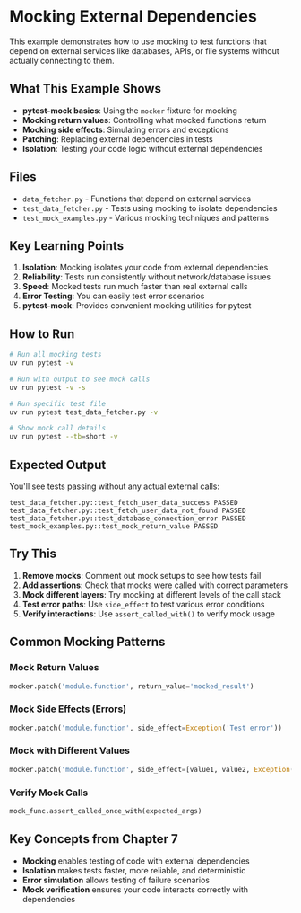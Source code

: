 # Mocking External Dependencies

This example demonstrates how to use mocking to test functions that depend on external services like databases, APIs, or file systems without actually connecting to them.

## What This Example Shows

- **pytest-mock basics**: Using the `mocker` fixture for mocking
- **Mocking return values**: Controlling what mocked functions return
- **Mocking side effects**: Simulating errors and exceptions
- **Patching**: Replacing external dependencies in tests
- **Isolation**: Testing your code logic without external dependencies

## Files

- `data_fetcher.py` - Functions that depend on external services
- `test_data_fetcher.py` - Tests using mocking to isolate dependencies
- `test_mock_examples.py` - Various mocking techniques and patterns

## Key Learning Points

1. **Isolation**: Mocking isolates your code from external dependencies
2. **Reliability**: Tests run consistently without network/database issues
3. **Speed**: Mocked tests run much faster than real external calls
4. **Error Testing**: You can easily test error scenarios
5. **pytest-mock**: Provides convenient mocking utilities for pytest

## How to Run

```bash
# Run all mocking tests
uv run pytest -v

# Run with output to see mock calls
uv run pytest -v -s

# Run specific test file
uv run pytest test_data_fetcher.py -v

# Show mock call details
uv run pytest --tb=short -v
```

## Expected Output

You'll see tests passing without any actual external calls:

```
test_data_fetcher.py::test_fetch_user_data_success PASSED
test_data_fetcher.py::test_fetch_user_data_not_found PASSED
test_data_fetcher.py::test_database_connection_error PASSED
test_mock_examples.py::test_mock_return_value PASSED
```

## Try This

1. **Remove mocks**: Comment out mock setups to see how tests fail
2. **Add assertions**: Check that mocks were called with correct parameters
3. **Mock different layers**: Try mocking at different levels of the call stack
4. **Test error paths**: Use `side_effect` to test various error conditions
5. **Verify interactions**: Use `assert_called_with()` to verify mock usage

## Common Mocking Patterns

### Mock Return Values
```python
mocker.patch('module.function', return_value='mocked_result')
```

### Mock Side Effects (Errors)
```python
mocker.patch('module.function', side_effect=Exception('Test error'))
```

### Mock with Different Values
```python
mocker.patch('module.function', side_effect=[value1, value2, Exception()])
```

### Verify Mock Calls
```python
mock_func.assert_called_once_with(expected_args)
```

## Key Concepts from Chapter 7

- **Mocking** enables testing of code with external dependencies
- **Isolation** makes tests faster, more reliable, and deterministic
- **Error simulation** allows testing of failure scenarios
- **Mock verification** ensures your code interacts correctly with dependencies